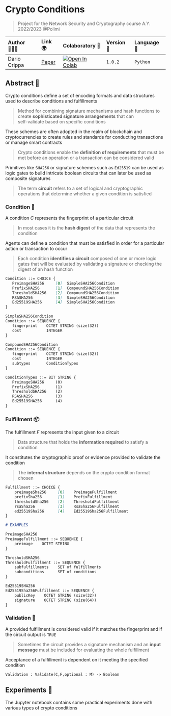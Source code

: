 # Crypto Conditions
> Project for the Network Security and Cryptography course A.Y. 2022/2023 @Polimi

| Author 👨🏼‍💻 | Link 🌍 | Colaboratory 🧫 | Version 📐 | Language 🐍 | 
| :--- | :--- | :--- | :--- | :--- |
| Dario Crippa | [Paper](https://datatracker.ietf.org/doc/html/draft-thomas-crypto-conditions-04) | [![Open In Colab](https://colab.research.google.com/assets/colab-badge.svg)](https://colab.research.google.com/drive/1kJN5vnPWcCMais53mQtVWRpg0tYpMLOC?usp=sharing) | `1.0.2` | `Python` |

## Abstract 💭
Crypto conditions define a set of encoding formats and data structures used to describe conditions and fulfillments
> Method for combining signature mechanisms and hash functions to create **sophisticated signature arrangements** that can <br> self-validate based on specific conditions

These schemes are often adopted in the realm of blockchain and cryptocurrencies to create rules and standards for conducting transactions or manage smart contracts<br>
> Crypto conditions enable the **definition of requirements** that must be met before an operation or a transaction can be considered valid

Primitives like `SHA256` or signature schemes such as `Ed25519` can be used as logic gates to build intricate boolean circuits that can later be used as composite signatures<br>
> The term **circuit** refers to a set of logical and cryptographic operations that determine whether a given condition is satisfied

### Condition 🔦
A condition $C$ represents the fingerprint of a particular circuit<br>
> In most cases it is the **hash digest** of the data that represents the condition

Agents can define a condition that must be satisfied in order for a particular action or transaction to occur<br>
> Each condition **identifies a circuit** composed of one or more logic gates that will be evaluated by validating a signature or checking the digest of an hash function

 ```markdown
Condition ::= CHOICE {
    PreimageSHA256     [0]  SimpleSHA256Condition 
    PrefixSHA256       [1]  CompoundSHA256Condition
    ThresholdSHA256    [2]  CompoundSHA256Condition
    RSASHA256          [3]  SimpleSHA256Condition 
    Ed25519SHA256      [4]  SimpleSHA256Condition 
}

SimpleSHA256Condition 
Condition ::= SEQUENCE {
    fingerprint    OCTET STRING (size(32))
    cost           INTEGER
}

CompoundSHA256Condition 
Condition ::= SEQUENCE {
    fingerprint    OCTET STRING (size(32))
    cost           INTEGER
    subtypes       ConditionTypes
}

ConditionTypes ::= BIT STRING {
    PreimageSHA256     (0)
    PrefixSHA256       (1)
    ThresholdSHA256    (2)
    RSASHA256          (3)
    Ed25519SHA256      (4)
}
```

### Fulfillment 📦
The fulfillment $F$ represents the input given to a circuit 
> Data structure that holds the **information required** to satisfy a condition

It constitutes the cryptographic proof or evidence provided to validate the condition
> The **internal structure** depends on the crypto condition format chosen

```markdown
Fulfillment ::= CHOICE {
    preimageSha256     [0]    PreimageFulfillment
    prefixSha256       [1]    PrefixFulfillment
    thresholdSha256    [2]    ThresholdFulfillment
    rsaSha256          [3]    RsaSha256Fulfillment
    ed25519Sha256      [4]    Ed25519Sha256Fulfillment
}

# EXAMPLES

PreimageSHA256
PreimageFulfillment ::= SEQUENCE {
    preimage    OCTET STRING
}

ThresholdSHA256
ThresholdFulfillment ::= SEQUENCE {
    subfulfillments    SET of fulfillments
    subconditions      SET of conditions
}

Ed25519SHA256
Ed25519Sha256Fulfillment ::= SEQUENCE {
    publicKey    OCTET STRING (size(32))
    signature    OCTET STRING (size(64))
}
```

### Validation 🔑
A provided fulfillment is considered valid if it matches the fingerprint and if the circuit output is `TRUE`
> Sometimes the circuit provides a signature mechanism and an **input message** must be included for evaluating the whole fulfillment

Acceptance of a fulfillment is dependent on it meeting the specified condition

```
Validation : Validate(C,F,optional : M) -> Boolean
```

## Experiments 🧪
The Jupyter notebook contains some practical experiments done with various types of crypto conditions 
